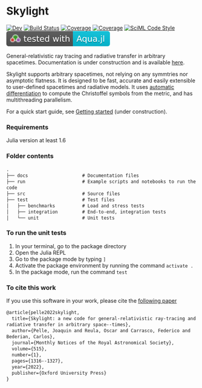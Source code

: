 # Skylight
[![Dev](https://img.shields.io/badge/docs-dev-blue.svg)](https://joaquinpelle.github.io/Skylight.jl/dev)
[![Build Status](https://github.com/joaquinpelle/Skylight.jl/actions/workflows/CI.yml/badge.svg?branch=main)](https://github.com/joaquinpelle/Skylight.jl/actions/workflows/CI.yml?query=branch%3Amain)
[![Coverage](https://codecov.io/gh/joaquinpelle/Skylight.jl/branch/main/graph/badge.svg)](https://codecov.io/gh/joaquinpelle/Skylight.jl)
[![Coverage](https://coveralls.io/repos/github/joaquinpelle/Skylight.jl/badge.svg?branch=main)](https://coveralls.io/github/joaquinpelle/Skylight.jl?branch=main)
[![SciML Code Style](https://img.shields.io/static/v1?label=code%20style&message=SciML&color=9558b2&labelColor=389826)](https://github.com/SciML/SciMLStyle)
[![Aqua QA](https://raw.githubusercontent.com/JuliaTesting/Aqua.jl/master/badge.svg)](https://github.com/JuliaTesting/Aqua.jl)

General-relativistic ray tracing and radiative transfer in arbitrary spacetimes. Documentation is under construction and is available [here](https://joaquinpelle.github.io/Skylight.jl/dev).

Skylight supports arbitrary spacetimes, not relying on any symmtries nor asymptotic flatness. It is designed to be fast, accurate and easily extensible to user-defined spacetimes and radiative models. It uses [automatic differentiation](https://en.wikipedia.org/wiki/Automatic_differentiation) to compute the Christoffel symbols from the metric, and has multithreading parallelism. 

For a quick start guide, see [Getting started](https://joaquinpelle.github.io/Skylight.jl/dev/getting_started/) (under construction).

### Requirements

Julia version at least 1.6

### Folder contents

    .
    ├── docs                    # Documentation files
    ├── run                     # Example scripts and notebooks to run the code
    ├── src                     # Source files
    ├── test                    # Test files 
    │   ├── benchmarks          # Load and stress tests
    │   ├── integration         # End-to-end, integration tests
    │   └── unit                # Unit tests

### To run the unit tests

1. In your terminal, go to the package directory 
2. Open the Julia REPL
3. Go to the package mode by typing `]`
4. Activate the package environment by running the command `activate .`
5. In the package mode, run the command `test`

### To cite this work

If you use this software in your work, please cite the [following paper](https://academic.oup.com/mnras/article-abstract/515/1/1316/6631564)

```
@article{pelle2022skylight,
  title={Skylight: a new code for general-relativistic ray-tracing and radiative transfer in arbitrary space--times},
  author={Pelle, Joaquin and Reula, Oscar and Carrasco, Federico and Bederian, Carlos},
  journal={Monthly Notices of the Royal Astronomical Society},
  volume={515},
  number={1},
  pages={1316--1327},
  year={2022},
  publisher={Oxford University Press}
}
```